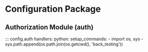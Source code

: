 # Configuration Package

## Authorization Module (auth)

::: config.auth
    handlers:
    python:
        setup_commands:
        - import os, sys
        - sys.path.append(os.path.join(os.getcwd(), 'back_testing'))
